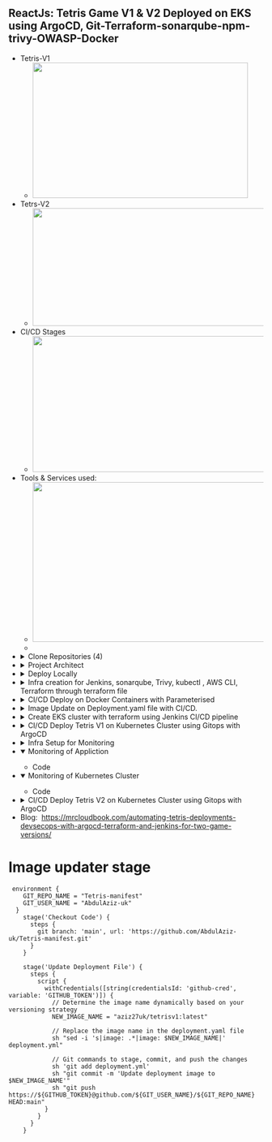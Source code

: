 ## ReactJs: Tetris Game V1 &amp; V2 Deployed on EKS using ArgoCD, Git-Terraform-sonarqube-npm-trivy-OWASP-Docker
<ul>
<li>Tetris-V1
<ul>
<li><a href="https://stardistributors.co.uk/devops/devops_tools/projects/tetris_game/aws/tetris_aws1.jpg" target="_blank" rel="noopener"><img src="https://stardistributors.co.uk/devops/devops_tools/projects/tetris_game/aws/tetris_aws1.jpg" alt="" width="425" height="267" /></a></li>
</ul>
</li>
<li>Tetrs-V2
<ul>
<li><a href="https://stardistributors.co.uk/devops/devops_tools/projects/tetris_game/aws/tetris_aws2.jpg" target="_blank" rel="noopener"><img src="https://stardistributors.co.uk/devops/devops_tools/projects/tetris_game/aws/tetris_aws2.jpg" alt="" width="587" height="232" /></a></li>
</ul>
</li>
<li>CI/CD Stages
<ul>
<li><img src="https://stardistributors.co.uk/devops/devops_tools/projects/tetris_game/aws/tetris_aws23.jpg" alt="" width="1033" height="268" /></li>
</ul>
</li>
<li>Tools &amp; Services used:
<ul>
<li><a href="https://stardistributors.co.uk/devops/devops_tools/projects/tetris_game/aws/tetris_aws3.jpg" target="_blank" rel="noopener"><img src="https://stardistributors.co.uk/devops/devops_tools/projects/tetris_game/aws/tetris_aws3.jpg" alt="" width="583" height="315" /></a></li>
<li></li>
</ul>
</li>
<li><details><summary>Clone Repositories (4)</summary>
<ul>
<li>The following 4 repositoires are integrated or has connection.</li>
<li>Tetris-V1 Version: $git clone&nbsp;<a href="https://github.com/AbdulAziz-uk/Tetris-V1.git">https://github.com/AbdulAziz-uk/Tetris-V1.git</a></li>
<li>Tetris-V2 Version:&nbsp;$git clone&nbsp;<a href="https://github.com/AbdulAziz-uk/Tetris-V2.git">https://github.com/AbdulAziz-uk/Tetris-V2.git</a>&nbsp;</li>
<li>Tetris-manifest:&nbsp;$git clone&nbsp;<a href="https://github.com/AbdulAziz-uk/Tetris-manifest.git">https://github.com/AbdulAziz-uk/Tetris-manifest.git</a>&nbsp;</li>
<li>Tetris-Game:&nbsp;$git clone&nbsp;<a href="https://github.com/AbdulAziz-uk/tetris-game.git">https://github.com/AbdulAziz-uk/tetris-game.git</a>&nbsp;</li>
</ul>
</details></li>
<li><details><summary>Project Architect</summary>
<ul>
<li><a href="https://stardistributors.co.uk/devops/devops_tools/projects/tetris_game/aws/tetris_aws3.jpg" target="_blank" rel="noopener"><img src="https://stardistributors.co.uk/devops/devops_tools/projects/tetris_game/aws/tetris_aws3.jpg" alt="" width="583" height="315" /></a></li>
</ul>
</details></li>
<li><details><summary>Deploy Locally</summary>
<ul>
<li>Code</li>
</ul>
</details></li>
<li><details><summary>Infra creation for Jenkins, sonarqube, Trivy, kubectl , AWS CLI, Terraform through terraform file</summary>
<ul>
<li>with the help of jenkins-terraform script, install jenkins along with plugins.</li>
<li>Create a IAM user with AdministratorAccess policy assigned, get access key and secret key.</li>
<li>Install git, AWS CLI, terraform on local laptop and connect to AWS using access key and secret key with $aws configure.&nbsp; Install with script&nbsp;<a href="https://github.com/AbdulAziz-uk/script_for_installing_devops_tools.git">https://github.com/AbdulAziz-uk/script_for_installing_devops_tools.git</a>&nbsp;</li>
<li>Clone Tetris-V1 repository: $git clone&nbsp;<a href="https://github.com/AbdulAziz-uk/Tetris-V1.git">https://github.com/AbdulAziz-uk/Tetris-V1.git</a></li>
<li><a href="https://stardistributors.co.uk/devops/devops_tools/projects/tetris_game/aws/tetris_aws4.jpg" target="_blank" rel="noopener"><img src="https://stardistributors.co.uk/devops/devops_tools/projects/tetris_game/aws/tetris_aws4.jpg" alt="" width="583" height="251" /></a></li>
<li>In Jenkins-terraform folder, you have
<ul>
<li>backend.tf
<ul>
<li><img src="https://stardistributors.co.uk/devops/devops_tools/projects/tetris_game/aws/tetris_aws5.jpg" alt="" width="544" height="184" /></li>
<li>Create a bucket name = star_bucket in AWS</li>
<li>Store terraform.tfstate file to bucket (star_bucket).</li>
</ul>
</li>
<li>install_jenkins.sh
<ul>
<li><a href="https://stardistributors.co.uk/devops/devops_tools/projects/tetris_game/aws/tetris_aws6.jpg" target="_blank" rel="noopener"><img src="https://stardistributors.co.uk/devops/devops_tools/projects/tetris_game/aws/tetris_aws6.jpg" alt="" width="565" height="367" /></a></li>
<li>Install jenkins on EC2 instance.</li>
<li>Install docker container</li>
<li>Install trivy</li>
<li>Install terraform</li>
<li>Install kubectl on jenkins</li>
<li>Install AWS CLI</li>
</ul>
</li>
<li>main.tf
<ul>
<li><a href="https://stardistributors.co.uk/devops/devops_tools/projects/tetris_game/aws/tetris_aws8.jpg" target="_blank" rel="noopener"><img src="https://stardistributors.co.uk/devops/devops_tools/projects/tetris_game/aws/tetris_aws8.jpg" alt="" width="285" height="486" /></a></li>
<li>creating IAM role, it is required while creating EKS cluster.</li>
<li>Attaching AdministratorAccess policy</li>
<li>Creating security group with ports 22,80,443,8080,9000,3000 open</li>
<li>Creating EC2 instance (t2.large), keypair- , attache secrity group, use install_jenkins.sh to install jenkins.&nbsp; attache iam role.</li>
</ul>
</li>
<li>providers.tf
<ul>
<li><img src="https://stardistributors.co.uk/devops/devops_tools/projects/tetris_game/aws/tetris_aws7.jpg" alt="" width="348" height="284" /></li>
<li>AWS provider details</li>
</ul>
</li>
</ul>
</li>
<li>tetris-V1\Jenkins-terraform$terraform init</li>
<li>tetris-V1\Jenkins-terraform$terraform validate</li>
<li>tetris-V1\Jenkins-terraform$terraform plan</li>
<li>tetris-V1\Jenkins-terraform$terraform apply&nbsp; --auto-approve&nbsp;</li>
<li>It will create 5 resources,&nbsp;</li>
<li>Login to Jenkins, install folowing plugins and perform integration.
<ul>
<li>tools --&gt; terraform (it is installed locally in the instance, we need to define location of terraform in tools section)&nbsp; run $which terraform to get path, Go to plugins and install terraform arestart jenkins, once restarted g to tools--&gt;terraform --&gt;add Terraform and name=terraform and remove install automatically as it has been installed locally, just&nbsp; define install directory /usr/bin/&nbsp; than apply and save.</li>
<li></li>
</ul>
</li>
<li>Login to sonarqube and perform integration with jenkins.</li>
<li>check it install trivy, aws cli and terraform, kubectl</li>
</ul>
</details></li>
<li><details><summary>CI/CD Deploy on Docker Containers with Parameterised</summary>
<ul>
<li>Login to Jenkins.</li>
<li>Create New item, name = tetris_V1, select pipeline and ok</li>
<li>Select This project is parameterised --&gt; Add parameter --&gt;choice parameter, Name=action, choices = apply destroy
<ul>
<li>apply = apply resources while using terraform file</li>
<li>destory= to delete resources.</li>
</ul>
</li>
<li><a href="https://stardistributors.co.uk/devops/devops_tools/projects/tetris_game/aws/tetris_V1.yaml" target="_blank" rel="noopener">pipeline yaml script</a>.</li>
<li>
<div>pipeline{</div>
<div>&nbsp; &nbsp; agent any</div>
<div>&nbsp; &nbsp; tools{</div>
<div>&nbsp; &nbsp; &nbsp; &nbsp; jdk 'jdk17'</div>
<div>&nbsp; &nbsp; &nbsp; &nbsp; nodejs 'node16'</div>
<div>&nbsp; &nbsp; }</div>
<div>envoronment{&nbsp;&nbsp;
<div>
<div>&nbsp; &nbsp; &nbsp;SCANNER_HOME= tool 'sonar-scanner'</div>
<div>&nbsp; &nbsp; }</div>
</div>
</div>
<div>&nbsp;</div>
<div>&nbsp; &nbsp; stages{</div>
<div>&nbsp; &nbsp; &nbsp; &nbsp; stage('clean Workspace'){</div>
<div>&nbsp; &nbsp; &nbsp; &nbsp; &nbsp; &nbsp; steps{</div>
<div>&nbsp; &nbsp; &nbsp; &nbsp; &nbsp; &nbsp; &nbsp; &nbsp; cleanWs()</div>
<div>&nbsp; &nbsp; &nbsp; &nbsp; &nbsp; &nbsp; }</div>
<div>&nbsp; &nbsp; &nbsp; &nbsp; }</div>
<div>&nbsp; &nbsp; &nbsp; &nbsp; stage('checkout from Git'){</div>
<div>&nbsp; &nbsp; &nbsp; &nbsp; &nbsp; &nbsp; steps{</div>
<div>&nbsp; &nbsp; &nbsp; &nbsp; &nbsp; &nbsp; &nbsp; &nbsp; git branch:'main', url:'https://github.com/AbdulAziz-uk/Tetris-V1.git'</div>
<div>&nbsp; &nbsp; &nbsp; &nbsp; &nbsp; &nbsp; }</div>
<div>&nbsp; &nbsp; &nbsp; &nbsp; }</div>
<div>&nbsp;</div>
<div>&nbsp; &nbsp; &nbsp; &nbsp; stage("Sonarqube Analysis "){</div>
<div>&nbsp; &nbsp; &nbsp; &nbsp; &nbsp; &nbsp; steps{</div>
<div>&nbsp; &nbsp; &nbsp; &nbsp; &nbsp; &nbsp; &nbsp; &nbsp; withSonarQubeEnv('sonar') {</div>
<div>&nbsp; &nbsp; &nbsp; &nbsp; &nbsp; &nbsp; &nbsp; &nbsp; &nbsp; &nbsp; sh ''' $SCANNER_HOME/bin/sonar-scanner -Dsonar.projectName=tetrisv1 \</div>
<div>&nbsp; &nbsp; &nbsp; &nbsp; &nbsp; &nbsp; &nbsp; &nbsp; &nbsp; &nbsp; -Dsonar.projectKey=tetrisv1 '''</div>
<div>&nbsp; &nbsp; &nbsp; &nbsp; &nbsp; &nbsp; &nbsp; &nbsp; }</div>
<div>&nbsp; &nbsp; &nbsp; &nbsp; &nbsp; &nbsp; }</div>
<div>&nbsp; &nbsp; &nbsp; &nbsp; }</div>
<div>&nbsp; &nbsp; &nbsp; &nbsp; stage("quality gate"){</div>
<div>&nbsp; &nbsp; &nbsp; &nbsp; &nbsp; &nbsp;steps {</div>
<div>&nbsp; &nbsp; &nbsp; &nbsp; &nbsp; &nbsp; &nbsp; &nbsp; script {</div>
<div>&nbsp; &nbsp; &nbsp; &nbsp; &nbsp; &nbsp; &nbsp; &nbsp; &nbsp; &nbsp; waitForQualityGate abortPipeline:false, credentialsId: 'sonar-token'</div>
<div>&nbsp; &nbsp; &nbsp; &nbsp; &nbsp; &nbsp; &nbsp; &nbsp; }</div>
<div>&nbsp; &nbsp; &nbsp; &nbsp; &nbsp; &nbsp; }</div>
<div>&nbsp; &nbsp; &nbsp; &nbsp; }</div>
<div>&nbsp; &nbsp; &nbsp; &nbsp; stage("NPM") {</div>
<div>&nbsp; &nbsp; &nbsp; &nbsp; &nbsp; &nbsp; steps {</div>
<div>&nbsp; &nbsp; &nbsp; &nbsp; &nbsp; &nbsp; &nbsp; &nbsp; sh "npm install"</div>
<div>&nbsp; &nbsp; &nbsp; &nbsp; &nbsp; &nbsp; }</div>
<div>&nbsp; &nbsp; &nbsp; &nbsp; }</div>
<div>&nbsp; &nbsp; &nbsp; &nbsp; stage('TRIVY FS SCAN') {</div>
<div>&nbsp; &nbsp; &nbsp; &nbsp; &nbsp; &nbsp; steps {</div>
<div>&nbsp; &nbsp; &nbsp; &nbsp; &nbsp; &nbsp; &nbsp; &nbsp; sh "trivy fs . &gt; trivyfs.txt"</div>
<div>&nbsp; &nbsp; &nbsp; &nbsp; &nbsp; &nbsp; }</div>
<div>&nbsp; &nbsp; &nbsp; &nbsp; }</div>
<div>&nbsp; &nbsp; &nbsp; &nbsp; stage('OWASP FS SCAN') {</div>
<div>&nbsp; &nbsp; &nbsp; &nbsp; &nbsp; &nbsp; steps {</div>
<div>&nbsp; &nbsp; &nbsp; &nbsp; &nbsp; &nbsp; &nbsp; &nbsp; dependencyCheck additionalArguments:'--scan ./ --disableYarnAudit --disableNodeAudit', odcInstallation:'DC'</div>
<div>&nbsp; &nbsp; &nbsp; &nbsp; &nbsp; &nbsp; &nbsp; &nbsp; dependencyCheckPublisher pattern:'**/dependency-check-report.xml'</div>
<div>&nbsp; &nbsp; &nbsp; &nbsp; &nbsp; &nbsp; }</div>
<div>&nbsp; &nbsp; &nbsp; &nbsp; }</div>
<div>&nbsp; &nbsp; &nbsp; &nbsp; stage('Docker Build &amp; Push Image') {</div>
<div>&nbsp; &nbsp; &nbsp; &nbsp; &nbsp; &nbsp; steps {</div>
<div>&nbsp; &nbsp; &nbsp; &nbsp; &nbsp; &nbsp; &nbsp; &nbsp;script {</div>
<div>&nbsp; &nbsp; &nbsp; &nbsp; &nbsp; &nbsp; &nbsp; &nbsp; &nbsp; withDockerRegistry(credentialsId:'docker-cred', toolName:'docker'){</div>
<div>&nbsp; &nbsp; &nbsp; &nbsp; &nbsp; &nbsp; &nbsp; &nbsp; &nbsp; sh "docker build -t tetrisv1 ."</div>
<div>&nbsp; &nbsp; &nbsp; &nbsp; &nbsp; &nbsp; &nbsp; &nbsp; &nbsp; sh "docker tag tetrisv1 aziz27uk/tetrisv1:latest"</div>
<div>&nbsp; &nbsp; &nbsp; &nbsp; &nbsp; &nbsp; &nbsp; &nbsp; &nbsp; sh"docker push aziz27uk/tetrisv1:latest"</div>
<div>&nbsp; &nbsp; &nbsp; &nbsp; &nbsp; &nbsp; &nbsp; &nbsp; &nbsp; }</div>
<div>&nbsp; &nbsp; &nbsp; &nbsp; &nbsp; &nbsp; &nbsp; &nbsp;}</div>
<div>&nbsp; &nbsp; &nbsp; &nbsp; &nbsp; &nbsp; }</div>
<div>&nbsp; &nbsp; &nbsp; &nbsp; }</div>
<div>&nbsp; &nbsp; &nbsp; &nbsp; stage('TRIVY Image SCAN') {</div>
<div>&nbsp; &nbsp; &nbsp; &nbsp; &nbsp; &nbsp; steps {</div>
<div>&nbsp; &nbsp; &nbsp; &nbsp; &nbsp; &nbsp; &nbsp; &nbsp; &nbsp;sh "trivy image aziz27uk/tetrisv1:latest &gt; trivyimage.txt"</div>
<div>&nbsp; &nbsp; &nbsp; &nbsp; &nbsp; &nbsp; }</div>
<div>&nbsp; &nbsp; &nbsp; &nbsp; }</div>
<div>&nbsp; &nbsp; }</div>
<div>}</div>
<div>&nbsp;</div>
</li>
<li>Run Build.</li>
</ul>
</details></li>
<li><details><summary>Image Update on Deployment.yaml file with CI/CD.</summary>
<ul>
<li>Tetris-manifest repository:&nbsp;&nbsp;<a href="https://github.com/AbdulAziz-uk/Tetris-manifest.git">https://github.com/AbdulAziz-uk/Tetris-manifest.git</a>&nbsp;</li>
<li><a href="https://stardistributors.co.uk/devops/devops_tools/projects/tetris_game/aws/tetris_aws12.jpg" target="_blank" rel="noopener"><img src="https://stardistributors.co.uk/devops/devops_tools/projects/tetris_game/aws/tetris_aws12.jpg" alt="" width="465" height="305" /></a></li>
<li>open Tetris-manifest file in github and see deployment.yaml file where image: image update will be updated automatically after CI/CD pipeline executed with the image name defined in yaml code.</li>
<li><a href="https://stardistributors.co.uk/devops/devops_tools/projects/tetris_game/aws/tetris_aws11.jpg" target="_blank" rel="noopener"><img src="https://stardistributors.co.uk/devops/devops_tools/projects/tetris_game/aws/tetris_aws11.jpg" alt="" width="599" height="501" /></a></li>
<li>Yaml code check in Tetris_v1 repository/README:&nbsp;https://github.com/AbdulAziz-uk/Tetris-V1.git</li>
<li>Either add this stage in CI/CD Deploy on Docker Containers yaml code and execute or create a new CI/CD pipeline adn execute to update image name in Tetris-manifest repository/Deployment.yaml.</li>
<li>Adding stage in the above CI/CD pipeline:
<ul>
<li><a href="https://stardistributors.co.uk/devops/devops_tools/projects/tetris_game/aws/tetris_v1_manifes_update.yaml" target="_blank" rel="noopener">Yaml Code</a></li>
<li>
<div>
<div>
<div>pipeline{</div>
<div>&nbsp; &nbsp; agent any</div>
<div>&nbsp; &nbsp; tools{</div>
<div>&nbsp; &nbsp; &nbsp; &nbsp; jdk 'jdk17'</div>
<div>&nbsp; &nbsp; &nbsp; &nbsp; nodejs 'node16'</div>
<div>&nbsp; &nbsp; &nbsp; &nbsp; terraform 'terraform'</div>
<div>&nbsp; &nbsp; }</div>
<div>&nbsp; &nbsp; environment {</div>
<div>&nbsp; &nbsp; &nbsp; SCANNER_HOME= tool 'sonar-scanner'</div>
<div><strong><span style="color: #008000;">&nbsp; &nbsp; &nbsp; GIT_REPO_NAME = "Tetris-manifest"</span></strong></div>
<div><strong><span style="color: #008000;">&nbsp; &nbsp; &nbsp; GIT_USER_NAME = "AbdulAziz-uk"</span></strong></div>
<div>&nbsp; &nbsp; &nbsp;}</div>
<div>&nbsp; &nbsp; stages{</div>
<div>&nbsp; &nbsp; &nbsp; &nbsp; stage('clean Workspace'){</div>
<div>&nbsp; &nbsp; &nbsp; &nbsp; &nbsp; &nbsp; steps{</div>
<div>&nbsp; &nbsp; &nbsp; &nbsp; &nbsp; &nbsp; &nbsp; &nbsp; cleanWs()</div>
<div>&nbsp; &nbsp; &nbsp; &nbsp; &nbsp; &nbsp; }</div>
<div>&nbsp; &nbsp; &nbsp; &nbsp; }</div>
<div>&nbsp; &nbsp; &nbsp; &nbsp; stage('checkout from Git'){</div>
<div>&nbsp; &nbsp; &nbsp; &nbsp; &nbsp; &nbsp; steps{</div>
<div>&nbsp; &nbsp; &nbsp; &nbsp; &nbsp; &nbsp; &nbsp; &nbsp; git branch:'main', url:'https://github.com/AbdulAziz-uk/Tetris-V1.git'</div>
<div>&nbsp; &nbsp; &nbsp; &nbsp; &nbsp; &nbsp; }</div>
<div>&nbsp; &nbsp; &nbsp; &nbsp; }</div>
<div>&nbsp; &nbsp; &nbsp; &nbsp; stage("Sonarqube Analysis "){</div>
<div>&nbsp; &nbsp; &nbsp; &nbsp; &nbsp; &nbsp; steps{</div>
<div>&nbsp; &nbsp; &nbsp; &nbsp; &nbsp; &nbsp; &nbsp; &nbsp; withSonarQubeEnv('sonar') {</div>
<div>&nbsp; &nbsp; &nbsp; &nbsp; &nbsp; &nbsp; &nbsp; &nbsp; &nbsp; &nbsp; sh ''' $SCANNER_HOME/bin/sonar-scanner -Dsonar.projectName=tetrisv1 \</div>
<div>&nbsp; &nbsp; &nbsp; &nbsp; &nbsp; &nbsp; &nbsp; &nbsp; &nbsp; &nbsp; -Dsonar.projectKey=tetrisv1 '''</div>
<div>&nbsp; &nbsp; &nbsp; &nbsp; &nbsp; &nbsp; &nbsp; &nbsp; }</div>
<div>&nbsp; &nbsp; &nbsp; &nbsp; &nbsp; &nbsp; }</div>
<div>&nbsp; &nbsp; &nbsp; &nbsp; }</div>
<div>&nbsp; &nbsp; &nbsp; &nbsp; stage("quality gate"){</div>
<div>&nbsp; &nbsp; &nbsp; &nbsp; &nbsp; &nbsp;steps {</div>
<div>&nbsp; &nbsp; &nbsp; &nbsp; &nbsp; &nbsp; &nbsp; &nbsp; script {</div>
<div>&nbsp; &nbsp; &nbsp; &nbsp; &nbsp; &nbsp; &nbsp; &nbsp; &nbsp; &nbsp; waitForQualityGate abortPipeline:false, credentialsId: 'sonar-token'</div>
<div>&nbsp; &nbsp; &nbsp; &nbsp; &nbsp; &nbsp; &nbsp; &nbsp; }</div>
<div>&nbsp; &nbsp; &nbsp; &nbsp; &nbsp; &nbsp; }</div>
<div>&nbsp; &nbsp; &nbsp; &nbsp; }</div>
<div>&nbsp; &nbsp; &nbsp; &nbsp; stage("NPM") {</div>
<div>&nbsp; &nbsp; &nbsp; &nbsp; &nbsp; &nbsp; steps {</div>
<div>&nbsp; &nbsp; &nbsp; &nbsp; &nbsp; &nbsp; &nbsp; &nbsp; sh "npm install"</div>
<div>&nbsp; &nbsp; &nbsp; &nbsp; &nbsp; &nbsp; }</div>
<div>&nbsp; &nbsp; &nbsp; &nbsp; }</div>
<div>&nbsp; &nbsp; &nbsp; &nbsp; stage('TRIVY FS SCAN') {</div>
<div>&nbsp; &nbsp; &nbsp; &nbsp; &nbsp; &nbsp; steps {</div>
<div>&nbsp; &nbsp; &nbsp; &nbsp; &nbsp; &nbsp; &nbsp; &nbsp; sh "trivy fs . &gt; trivyfs.txt"</div>
<div>&nbsp; &nbsp; &nbsp; &nbsp; &nbsp; &nbsp; }</div>
<div>&nbsp; &nbsp; &nbsp; &nbsp; }</div>
<div>&nbsp; &nbsp; &nbsp; &nbsp; stage('OWASP FS SCAN') {</div>
<div>&nbsp; &nbsp; &nbsp; &nbsp; &nbsp; &nbsp; steps {</div>
<div>&nbsp; &nbsp; &nbsp; &nbsp; &nbsp; &nbsp; &nbsp; &nbsp; dependencyCheck additionalArguments:'--scan ./ --disableYarnAudit --disableNodeAudit', odcInstallation:'DC'</div>
<div>&nbsp; &nbsp; &nbsp; &nbsp; &nbsp; &nbsp; &nbsp; &nbsp; dependencyCheckPublisher pattern:'**/dependency-check-report.xml'</div>
<div>&nbsp; &nbsp; &nbsp; &nbsp; &nbsp; &nbsp; }</div>
<div>&nbsp; &nbsp; &nbsp; &nbsp; }</div>
<div>&nbsp; &nbsp; &nbsp; &nbsp; stage('Docker Build &amp; Push Image') {</div>
<div>&nbsp; &nbsp; &nbsp; &nbsp; &nbsp; &nbsp; steps {</div>
<div>&nbsp; &nbsp; &nbsp; &nbsp; &nbsp; &nbsp; &nbsp; &nbsp;script {</div>
<div>&nbsp; &nbsp; &nbsp; &nbsp; &nbsp; &nbsp; &nbsp; &nbsp; &nbsp; withDockerRegistry(credentialsId:'docker-cred', toolName:'docker'){</div>
<div>&nbsp; &nbsp; &nbsp; &nbsp; &nbsp; &nbsp; &nbsp; &nbsp; &nbsp; sh "docker build -t tetrisv1 ."</div>
<div>&nbsp; &nbsp; &nbsp; &nbsp; &nbsp; &nbsp; &nbsp; &nbsp; &nbsp; sh "docker tag tetrisv1 aziz27uk/tetrisv1:latest"</div>
<div>&nbsp; &nbsp; &nbsp; &nbsp; &nbsp; &nbsp; &nbsp; &nbsp; &nbsp; sh"docker push aziz27uk/tetrisv1:latest"</div>
<div>&nbsp; &nbsp; &nbsp; &nbsp; &nbsp; &nbsp; &nbsp; &nbsp; &nbsp; }</div>
<div>&nbsp; &nbsp; &nbsp; &nbsp; &nbsp; &nbsp; &nbsp; &nbsp;}</div>
<div>&nbsp; &nbsp; &nbsp; &nbsp; &nbsp; &nbsp; }</div>
<div>&nbsp; &nbsp; &nbsp; &nbsp; }</div>
<div>&nbsp; &nbsp; &nbsp; &nbsp; stage('TRIVY Image SCAN') {</div>
<div>&nbsp; &nbsp; &nbsp; &nbsp; &nbsp; &nbsp; steps {</div>
<div>&nbsp; &nbsp; &nbsp; &nbsp; &nbsp; &nbsp; &nbsp; &nbsp; &nbsp;sh "trivy image --scanners vuln --offline-scan aziz27uk/tetrisv1:latest &gt; trivyresults.txt"</div>
<div>&nbsp; &nbsp; &nbsp; &nbsp; &nbsp; &nbsp; }</div>
<div>&nbsp; &nbsp; &nbsp; &nbsp; }</div>
<div>&nbsp; &nbsp; &nbsp; &nbsp;<strong><span style="color: #008000;"> stage('Git Checkout') {</span></strong></div>
<div><strong><span style="color: #008000;">&nbsp; &nbsp; &nbsp; &nbsp; &nbsp; &nbsp; steps {</span></strong></div>
<div><strong><span style="color: #008000;">&nbsp; &nbsp; &nbsp; &nbsp; &nbsp; &nbsp; &nbsp; git branch:'main', url: 'https://github.com/AbdulAziz-uk/Tetris-manifest.git'</span></strong></div>
<div><strong><span style="color: #008000;">&nbsp; &nbsp; &nbsp; &nbsp; &nbsp; &nbsp; &nbsp; &nbsp; &nbsp; &nbsp; &nbsp; &nbsp; }</span></strong></div>
<div><strong><span style="color: #008000;">&nbsp; &nbsp; &nbsp; &nbsp; &nbsp; &nbsp; &nbsp; &nbsp; }</span></strong></div>
<div><strong><span style="color: #008000;">&nbsp; &nbsp; &nbsp; &nbsp; stage('Update Deployment File') {</span></strong></div>
<div><strong><span style="color: #008000;">&nbsp; &nbsp; &nbsp; &nbsp; &nbsp; steps {</span></strong></div>
<div><strong><span style="color: #008000;">&nbsp; &nbsp; &nbsp; &nbsp; &nbsp; &nbsp; script {</span></strong></div>
<div><strong><span style="color: #008000;">&nbsp; &nbsp; &nbsp; &nbsp; &nbsp; &nbsp; &nbsp; &nbsp;withCredentials([string(credentialsId:'github-cred', variable:'GITHUB_TOKEN')]) {</span></strong></div>
<div><strong><span style="color: #008000;">&nbsp; &nbsp; &nbsp; &nbsp; &nbsp; &nbsp; &nbsp; &nbsp; // Determine the image name dynamically based on your versioning strategy</span></strong></div>
<div><strong><span style="color: #008000;">&nbsp; &nbsp; &nbsp; &nbsp; &nbsp; &nbsp; &nbsp; NEW_IMAGE_NAME = "aziz27uk/tetrisv1:latest"</span></strong></div>
<div><strong><span style="color: #008000;">&nbsp; &nbsp; &nbsp; &nbsp; &nbsp; &nbsp; &nbsp; &nbsp; // Replace the image name in the deployment.yaml file</span></strong></div>
<div><strong><span style="color: #008000;">&nbsp; &nbsp; &nbsp; &nbsp; &nbsp; &nbsp; &nbsp; &nbsp; sh "sed -i 's|image: .*|image:$NEW_IMAGE_NAME|' deployment.yml"</span></strong></div>
<div><strong><span style="color: #008000;">&nbsp; &nbsp; &nbsp; &nbsp; &nbsp; &nbsp; &nbsp; &nbsp; // Git commands to stage, commit, and push the changes</span></strong></div>
<div><strong><span style="color: #008000;">&nbsp; &nbsp; &nbsp; &nbsp; &nbsp; &nbsp; &nbsp; &nbsp; sh 'git add deployment.yml'</span></strong></div>
<div><strong><span style="color: #008000;">&nbsp; &nbsp; &nbsp; &nbsp; &nbsp; &nbsp; &nbsp; &nbsp; sh "git config --global user.email aziz27uk@yahoo.co.uk"</span></strong></div>
<div><strong><span style="color: #008000;">&nbsp; &nbsp; &nbsp; &nbsp; &nbsp; &nbsp; &nbsp; &nbsp; sh "git config --global user.name AbdulAziz-uk"</span></strong></div>
<div><strong><span style="color: #008000;">&nbsp; &nbsp; &nbsp; &nbsp; &nbsp; &nbsp; &nbsp; &nbsp; sh "git commit -m 'Update deployment image to $NEW_IMAGE_NAME'"</span></strong></div>
<div><strong><span style="color: #008000;">&nbsp; &nbsp; &nbsp; &nbsp; &nbsp; &nbsp; &nbsp; &nbsp; sh "git push https://${GITHUB_TOKEN}@github.com/${GIT_USER_NAME}/${GIT_REPO_NAME} HEAD:main"</span></strong></div>
<div><strong><span style="color: #008000;">&nbsp; &nbsp; &nbsp; &nbsp; &nbsp; &nbsp; &nbsp; }</span></strong></div>
<div><strong><span style="color: #008000;">&nbsp; &nbsp; &nbsp; &nbsp; &nbsp; &nbsp; }</span></strong></div>
<div><strong><span style="color: #008000;">&nbsp; &nbsp; &nbsp; &nbsp; &nbsp;}</span></strong></div>
<div><strong><span style="color: #008000;">&nbsp; &nbsp; &nbsp; &nbsp;}</span></strong></div>
<div>&nbsp; &nbsp; }</div>
<div>}</div>
</div>
</div>
<div>&nbsp; &nbsp;&nbsp;</div>
</li>
<li>Run Pipeline</li>
</ul>
</li>
<li>Create a new CI/CD pipeline and execute to update image name in Tetris-manifest repository/deployment.yaml.
<ul>
<li>Yaml Code</li>
<li>
<div>
<div>pipeline{</div>
<div>&nbsp; &nbsp; agent any</div>
<div>&nbsp; &nbsp; tools{</div>
<div>&nbsp; &nbsp; &nbsp; &nbsp; jdk 'jdk17'</div>
<div>&nbsp; &nbsp; &nbsp; &nbsp; nodejs 'node16'</div>
<div>&nbsp; &nbsp; &nbsp;}</div>
<div>&nbsp; &nbsp; environment {</div>
<div>&nbsp; &nbsp; &nbsp; GIT_REPO_NAME = "Tetris-manifest"</div>
<div>&nbsp; &nbsp; &nbsp; GIT_USER_NAME = "AbdulAziz-uk"</div>
<div>&nbsp; &nbsp; &nbsp;}</div>
<div>&nbsp; stages {</div>
<div>&nbsp; &nbsp; stage('Git Checkout') {</div>
<div>&nbsp; &nbsp; &nbsp; &nbsp; &nbsp; &nbsp; steps {</div>
<div>&nbsp; &nbsp; &nbsp; &nbsp; &nbsp; &nbsp; &nbsp; git branch:'main', url: 'https://github.com/AbdulAziz-uk/Tetris-manifest.git'</div>
<div>&nbsp; &nbsp; &nbsp; }</div>
<div>&nbsp; &nbsp; }</div>
<div>&nbsp; &nbsp; stage('Update Deployment File') {</div>
<div>&nbsp; &nbsp; &nbsp; &nbsp; &nbsp; steps {</div>
<div>&nbsp; &nbsp; &nbsp; &nbsp; &nbsp; &nbsp; script {</div>
<div>&nbsp; &nbsp; &nbsp; &nbsp; &nbsp; &nbsp; &nbsp; &nbsp;withCredentials([string(credentialsId:'github-cred', variable:'GITHUB_TOKEN')]) {</div>
<div>&nbsp; &nbsp; &nbsp; &nbsp; &nbsp; &nbsp; &nbsp; &nbsp; &nbsp; NEW_IMAGE_NAME = "aziz27uk/tetrisv1:latest"</div>
<div>&nbsp; &nbsp; &nbsp; &nbsp; &nbsp; &nbsp; &nbsp; &nbsp; &nbsp; sh "sed -i 's|image: .*|image: $NEW_IMAGE_NAME|' deployment.yml"</div>
<div>&nbsp; &nbsp; &nbsp; &nbsp; &nbsp; &nbsp; &nbsp; &nbsp; &nbsp; sh 'git add deployment.yml'</div>
<div>&nbsp; &nbsp; &nbsp; &nbsp; &nbsp; &nbsp; &nbsp; &nbsp; &nbsp; sh "git config --global user.email aziz27uk@yahoo.co.uk"</div>
<div>&nbsp; &nbsp; &nbsp; &nbsp; &nbsp; &nbsp; &nbsp; &nbsp; &nbsp; sh "git config --global user.name AbdulAziz-uk"</div>
<div>&nbsp; &nbsp; &nbsp; &nbsp; &nbsp; &nbsp; &nbsp; &nbsp; &nbsp; sh "git commit -m 'Update deployment image to $NEW_IMAGE_NAME'"</div>
<div>&nbsp; &nbsp; &nbsp; &nbsp; &nbsp; &nbsp; &nbsp; &nbsp; &nbsp; sh "git push https://${GITHUB_TOKEN}@github.com/${GIT_USER_NAME}/${GIT_REPO_NAME} HEAD:main"</div>
<div>&nbsp; &nbsp; &nbsp; &nbsp; &nbsp; &nbsp; &nbsp; }</div>
<div>&nbsp; &nbsp; &nbsp; &nbsp; &nbsp; &nbsp; }</div>
<div>&nbsp; &nbsp; &nbsp; &nbsp; &nbsp;}</div>
<div>&nbsp; &nbsp; &nbsp; &nbsp;}</div>
<div>&nbsp; }</div>
<div>}</div>
</div>
</li>
<li>Run Pipeline, it will update the image name in deployment.yaml file.</li>
</ul>
</li>
</ul>
</details></li>
<li><details><summary>Create EKS cluster with terraform using Jenkins CI/CD pipeline</summary>
<ul>
<li>Creating EKS cluster&nbsp;</li>
<li>Method1:</li>
<li>Install /configure AWS EKS using script.&nbsp; store terraform state file in S3 Bucket.</li>
<li>In Infra Setup for CI/CD we already clone the Tetris-V1 repository.</li>
<li>Go to folder EKS-terraform.</li>
<li><a href="https://stardistributors.co.uk/devops/devops_tools/projects/tetris_game/aws/tetris_aws9.jpg" target="_blank" rel="noopener"><img src="https://stardistributors.co.uk/devops/devops_tools/projects/tetris_game/aws/tetris_aws9.jpg" alt="" width="571" height="246" /></a></li>
<li>backend/tf
<ul>
<li><img src="https://stardistributors.co.uk/devops/devops_tools/projects/tetris_game/aws/tetris_aws10.jpg" alt="" width="638" height="167" /></li>
</ul>
</li>
<li>main.tf
<ul>
<li>It will create iam role</li>
<li>create vpc</li>
<li>create EKs cluster with IAM role attachment</li>
<li>Create IAM for node group.</li>
<li>Policies</li>
<li>Create node group (change to t2_medium atleast)</li>
</ul>
</li>
<li>provider.tf</li>
<li>Method2:</li>
<li>Click for Github repository: <a href="https://github.com/AbdulAziz-uk/EKS_with_Terraform.git" target="_blank" rel="noopener">EKS_with Terraform</a></li>
<li>Install AWS CLI:&nbsp; Create a VM or perform on your local computer:&nbsp;
<ul>
<li>on your laptop / local VM / AWS VM through we can configure EKS cluster on AWS</li>
<li>Get Security Credentials (AWS Security Key, Security Access Key) of a user from AWS(click on user top right corner on aws console and security credentials/ AWS command CLI/ and create keys)</li>
<li>ubuntu@ip-172-31-37-97:~$ sudo apt up</li>
<li>$curl "https://awscli.amazonaws.com/awscli-exe-linux-x86_64.zip" -o "awscliv2.zip"<br />sudo apt-get install unzip -y<br />unzip awscliv2.zip<br />sudo ./aws/install</li>
<li>$aws configure</li>
<li>Enter access key and secret access key, Region (eu-west-2)</li>
</ul>
</li>
<li>Clone Repository of EKS with Terraform:
<ul>
<li>$git clone&nbsp;<a href="https://github.com/AbdulAziz-uk/EKS_with_Terraform.git">https://github.com/AbdulAziz-uk/EKS_with_Terraform.git</a></li>
<li>$cd EKS_with_terraform:&nbsp; This folder contain</li>
<li>RBAC</li>
<li>main.tf: It contains all the codes to create VPC and EKS</li>
<li>output.tf:&nbsp; It outputs cluster id, nodegroup id, vpc id, subnet id.</li>
<li>variable.tf: It contains ssh key of AWS</li>
</ul>
</li>
<li>Install Terraform:
<ul>
<li>$sudo vim terraform.sh</li>
<li>paste the below script
<ul>
<li>
<p>#!/bin/bash<br /># Script to install Terraform on an instance</p>
<p># Update package list and install dependencies<br />sudo apt-get update &amp;&amp; sudo apt-get install -y gnupg software-properties-common</p>
<p># Add HashiCorp GPG key<br />wget -O- https://apt.releases.hashicorp.com/gpg | \<br />gpg --dearmor | \<br />sudo tee /usr/share/keyrings/hashicorp-archive-keyring.gpg &gt; /dev/null</p>
<p># Verify the key fingerprint<br />gpg --no-default-keyring \<br />--keyring /usr/share/keyrings/hashicorp-archive-keyring.gpg \<br />--fingerprint</p>
<p># Add HashiCorp repository to sources list<br />echo "deb [signed-by=/usr/share/keyrings/hashicorp-archive-keyring.gpg] \<br />https://apt.releases.hashicorp.com $(lsb_release -cs) main" | \<br />sudo tee /etc/apt/sources.list.d/hashicorp.list</p>
<p># Update package lists<br />sudo apt update</p>
<p># Install Terraform<br />sudo apt-get install terraform -y</p>
<p>## Verify installation<br />terraform -v</p>
</li>
</ul>
</li>
<li>make script executable</li>
<li>$sudo chmod +x terraform.sh</li>
<li>Run Script</li>
<li>$sudo sh terraform.sh (it will install terraform)</li>
<li>$terraform --version</li>
</ul>
</li>
<li>Configure EKS on AWS:
<ul>
<li>Initialize the terraform.</li>
<li>ubuntu@ip-172-31-37-97:~/EKS_with_Terraform$ terraform init</li>
<li>Run terraform plan:</li>
<li>ubuntu@ip-172-31-37-97:~/EKS_with_Terraform$ terraform plan</li>
<li>&nbsp;Run Terraform apply:</li>
<li>ubuntu@ip-172-31-37-97:~/EKS_with_Terraform$ terraform apply&nbsp; --auto-approve</li>
<li>It will create 19 resources:</li>
</ul>
</li>
<li>Configure Kubeconfig:&nbsp; We will be able to access the cluster.
<ul>
<li>ubuntu@ip-172-31-37-97:~/EKS_with_Terraform$aws&nbsp;eks --region eu-west-2 update-kubeconfig --name star-cluster</li>
<li>Added new context arn:aws:eks:eu-west-2:034646250868:cluster/star-cluster to /home/ubuntu/.kube/config</li>
</ul>
</li>
<li>Install kubectl:&nbsp; We can communicate with cluster and perform commands&nbsp;
<ul>
<li>ubuntu@ip-172-31-37-97:~/EKS_with_Terraform$curl -LO https://dl.k8s.io/release/$(curl -L -s https://dl.k8s.io/release/stable.txt)/bin/linux/amd64/kubectl<br />sudo install -o root -g root -m 0755 kubectl /usr/local/bin/kubectl<br />kubectl version --client</li>
</ul>
</li>
<li>Install eksctl:
<ul>
<li>ubuntu@ip-172-31-37-97:~/EKS_with_Terraform$curl --silent --location "https://github.com/weaveworks/eksctl/releases/latest/download/eksctl_$(uname -s)_amd64.tar.gz" | tar xz -C /tmp<br />sudo mv /tmp/eksctl /usr/local/bin<br />kubectl version --client</li>
</ul>
</li>
<li>Associate iam-oidc-provider:
<ul>
<li>ubuntu@ip-172-31-37-97:~$ eksctl utils associate-iam-oidc-provider --region eu-west-2 --cluster star-cluster --approve</li>
</ul>
</li>
<li>Create IAM Service Account for EBS CSI Driver:
<ul>
<li>ubuntu@ip-172-31-37-97:~$eksctl create iamserviceaccount \<br /> --region eu-west-2 \<br /> --name ebs-csi-controller-sa \<br /> --namespace kube-system \<br /> --cluster star-cluster \<br /> --attach-policy-arn arn:aws:iam::aws:policy/service-role/AmazonEBSCSIDriverPolicy \<br /> --approve \<br /> --override-existing-serviceaccounts</li>
</ul>
</li>
<li>Deploy Add-Ons
<ul>
<li>EBS CSI Driver:</li>
<li>ubuntu@ip-172-31-37-97:~$kubectl apply -k "github.com/kubernetes-sigs/aws-ebs-csi-driver/deploy/kubernetes/overlays/stable/ecr/?ref=release-1.11"</li>
<li>NGINX Ingress Controller:</li>
<li>ubuntu@ip-172-31-37-97:~$kubectl apply -f https://raw.githubusercontent.com/kubernetes/ingress-nginx/main/deploy/static/provider/cloud/deploy.yaml</li>
<li>cert-manager:</li>
<li>ubuntu@ip-172-31-37-97:~$kubectl apply -f https://github.com/cert-manager/cert-manager/releases/download/v1.12.0/cert-manager.yaml</li>
</ul>
</li>
<li>Create CI/CD pipeline project.
<ul>
<li>create parameterized: choice parameter Name=action,</li>
<li>choices = apply destroy</li>
<li>pipeline script.</li>
<li>Run build.</li>
</ul>
</li>
</ul>
</details></li>
<li><details><summary>CI/CD Deploy Tetris V1 on Kubernetes Cluster using Gitops with ArgoCD</summary>
<ul>
<li>Installing ArgoCD on EKS, click on link:&nbsp;<a href="https://archive.eksworkshop.com/intermediate/290_argocd/install/" rel="nofollow">https://archive.eksworkshop.com/intermediate/290_argocd/install/</a></li>
<li>Installing ArgoCD on KinD:
<ul>
<li>$kubectl get nodes.</li>
<li><img src="https://stardistributors.co.uk/devops/devops_tools/projects/tetris_game/aws/tetris_aws13.jpg" alt="" width="666" height="146" /></li>
<li>$kubectl create namespace argocd</li>
<li>$kubectl get namespace</li>
<li>$wget&nbsp;<a class="ah mt" href="https://raw.githubusercontent.com/argoproj/argo-cd/stable/manifests/install.yam" target="_blank" rel="noopener ugc nofollow">https://raw.githubusercontent.com/argoproj/argo-cd/stable/manifests/install.yam</a>l</li>
<li>$vi install.yaml (enter port number as we have used custom port number (58350) while creating Kind)</li>
<li>search by typing /kind: Service&nbsp; and look for port : 80, Port 443 and add the custom port number, save &amp; exit</li>
<li><a href="https://stardistributors.co.uk/devops/devops_tools/projects/tetris_game/aws/tetris_aws14.jpg" target="_blank" rel="noopener"><img src="https://stardistributors.co.uk/devops/devops_tools/projects/tetris_game/aws/tetris_aws14.jpg" alt="" width="450" height="410" /></a></li>
<li>$ kubectl apply -f install.yaml -n argocd&nbsp; (make sure you define namespace -n argocd)</li>
<li>$ kubectl get svc -n argocd</li>
<li><img src="https://stardistributors.co.uk/devops/devops_tools/projects/tetris_game/aws/tetris_aws15.jpg" alt="" width="1361" height="259" /></li>
<li>Get VM IP where KindD is installed (ifconfig)</li>
<li><a href="https://stardistributors.co.uk/devops/devops_tools/projects/tetris_game/aws/tetris_aws16.jpg" target="_blank" rel="noopener"><img src="https://stardistributors.co.uk/devops/devops_tools/projects/tetris_game/aws/tetris_aws16.jpg" alt="" width="567" height="357" /></a></li>
<li>Access Argocd: <a href="http://VM_IP:32100">http://VM_IP:32100</a></li>
<li>user name= admin</li>
<li>For pasword run $kubectl -n argocd get secret argocd-initial-admin-secret -o jsonpath="{.data.password}" | base64 -d &amp;&amp; echo&nbsp; &nbsp;(-98yYwJW8kPF9Arc)</li>
<li>Connect Repository:&nbsp;
<ul>
<li>Go to Settings--&gt;Repositories--&gt;+connect REPO--&gt;</li>
<li>choose your connection method: VIA HTTP/HTTPS</li>
<li>Type = git</li>
<li>Name (optional):</li>
<li>Project: default</li>
<li>Repository URL:&nbsp;<a href="https://github.com/AbdulAziz-uk/Tetris-manifest.git">https://github.com/AbdulAziz-uk/Tetris-manifest.git</a>&nbsp;(it contains deployment.yml) manifest file.</li>
<li>username (optional), Password (optional): leave it blank if repository is public</li>
<li>connect</li>
<li><img src="https://stardistributors.co.uk/devops/devops_tools/projects/tetris_game/aws/tetris_aws18.jpg" alt="" width="1098" height="117" /></li>
</ul>
</li>
<li>Add Application:
<ul>
<li>Click Application--&gt;+New App</li>
<li>Application Name: tetrisv1 (lower case)</li>
<li>Project Name: default</li>
<li>SYNC POLICY: selet automatic</li>
<li>Prune Propagation Policy: Forground</li>
<li>Source:</li>
<li>Repository URL:&nbsp;<a href="https://github.com/AbdulAziz-uk/Tetris-manifest.git">https://github.com/AbdulAziz-uk/Tetris-manifest.git</a></li>
<li>Revision: HEAD</li>
<li>Branches: select branch</li>
<li>Path: enter the location of manifest.yaml: ./</li>
<li>Destination:&nbsp;</li>
<li>Cluster URL:&nbsp;<a href="https://kubernetes.default.svc">https://kubernetes.default.svc</a>&nbsp;(it will popup)</li>
<li>Namespace: default (or any creaed )</li>
<li>Create</li>
<li><img src="https://stardistributors.co.uk/devops/devops_tools/projects/tetris_game/aws/tetris_aws19.jpg" alt="" width="428" height="343" /></li>
<li>Click on tetrisv1 for further details and monitoring.</li>
<li><a href="https://stardistributors.co.uk/devops/devops_tools/projects/tetris_game/aws/tetris_aws20.jpg" target="_blank" rel="noopener"><img src="https://stardistributors.co.uk/devops/devops_tools/projects/tetris_game/aws/tetris_aws20.jpg" alt="" width="502" height="199" /></a></li>
<li>In manifest file LoadBalancer service has been defined.&nbsp;&nbsp;</li>
<li>Access the application with LB IP.</li>
</ul>
</li>
</ul>
</li>
</ul>
</details></li>
<li><details><summary>Infra Setup for Monitoring</summary>
<ul>
<li>Code</li>
</ul>
</details></li>
<li><details open=""><summary>Monitoring of Appliction</summary>
<ul>
<li>Code</li>
</ul>
</details></li>
<li><details open=""><summary>Monitoring of Kubernetes Cluster</summary>
<ul>
<li>Code</li>
</ul>
</details></li>
<li><details><summary>CI/CD Deploy Tetris V2 on Kubernetes Cluster using Gitops with ArgoCD</summary>
<ul>
<li><img src="https://stardistributors.co.uk/devops/devops_tools/projects/tetris_game/aws/tetris_aws23.jpg" alt="" width="1033" height="268" /></li>
<li>We have deployed Version 1 in earlier step, deploy version 2 using the Tetris-V2 repository.&nbsp;&nbsp;</li>
<li>Change repository image to v2 in manifest_update pipeline.</li>
<li>Define a stage to execute manifest pipeline.</li>
<li>
<div>
<div><strong><span style="color: #008000;">stage('Execute manifest_update pipeline') {</span></strong></div>
<div><strong><span style="color: #008000;">&nbsp; &nbsp; &nbsp; &nbsp; &nbsp; &nbsp; steps {</span></strong></div>
<div><strong><span style="color: #008000;">&nbsp; &nbsp; &nbsp; &nbsp; &nbsp; &nbsp; &nbsp; &nbsp; build job: 'manifest', wait:true</span></strong></div>
<div><strong><span style="color: #008000;">&nbsp; &nbsp; &nbsp; &nbsp; &nbsp; &nbsp; }</span></strong></div>
<div><strong><span style="color: #008000;">&nbsp; &nbsp; &nbsp; &nbsp; }</span></strong></div>
</div>
</li>
<li><a href="https://stardistributors.co.uk/devops/devops_tools/projects/tetris_game/aws/tetris_aws21.jpg" target="_blank" rel="noopener"><img src="https://stardistributors.co.uk/devops/devops_tools/projects/tetris_game/aws/tetris_aws21.jpg" alt="" width="655" height="295" /></a></li>
<li><a href="https://stardistributors.co.uk/devops/devops_tools/projects/tetris_game/aws/tetris_V2.yaml" target="_blank" rel="noopener">yaml code:</a></li>
<li>
<div>
<div>pipeline{</div>
<div>&nbsp; &nbsp; agent any</div>
<div>&nbsp; &nbsp; tools{</div>
<div>&nbsp; &nbsp; &nbsp; &nbsp; jdk 'jdk17'</div>
<div>&nbsp; &nbsp; &nbsp; &nbsp; nodejs 'node16'</div>
<div>&nbsp; &nbsp; &nbsp; &nbsp; terraform 'terraform'</div>
<div>&nbsp; &nbsp; }</div>
<div>&nbsp; &nbsp; environment {</div>
<div>&nbsp; &nbsp; &nbsp; SCANNER_HOME= tool 'sonar-scanner'</div>
<div>&nbsp; &nbsp; &nbsp;}</div>
<div>&nbsp; &nbsp; stages{</div>
<div>&nbsp; &nbsp; &nbsp; &nbsp; stage('clean Workspace'){</div>
<div>&nbsp; &nbsp; &nbsp; &nbsp; &nbsp; &nbsp; steps{</div>
<div>&nbsp; &nbsp; &nbsp; &nbsp; &nbsp; &nbsp; &nbsp; &nbsp; cleanWs()</div>
<div>&nbsp; &nbsp; &nbsp; &nbsp; &nbsp; &nbsp; }</div>
<div>&nbsp; &nbsp; &nbsp; &nbsp; }</div>
<div>&nbsp; &nbsp; &nbsp; &nbsp; stage('checkout from Git'){</div>
<div>&nbsp; &nbsp; &nbsp; &nbsp; &nbsp; &nbsp; steps{</div>
<div>&nbsp; &nbsp; &nbsp; &nbsp; &nbsp; &nbsp; &nbsp; &nbsp; git branch:'main', url:'https://github.com/AbdulAziz-uk/Tetris-V2.git'</div>
<div>&nbsp; &nbsp; &nbsp; &nbsp; &nbsp; &nbsp; }</div>
<div>&nbsp; &nbsp; &nbsp; &nbsp; }</div>
<div>&nbsp; &nbsp; &nbsp; &nbsp; stage("Sonarqube Analysis "){</div>
<div>&nbsp; &nbsp; &nbsp; &nbsp; &nbsp; &nbsp; steps{</div>
<div>&nbsp; &nbsp; &nbsp; &nbsp; &nbsp; &nbsp; &nbsp; &nbsp; withSonarQubeEnv('sonar') {</div>
<div>&nbsp; &nbsp; &nbsp; &nbsp; &nbsp; &nbsp; &nbsp; &nbsp; &nbsp; &nbsp; sh ''' $SCANNER_HOME/bin/sonar-scanner -Dsonar.projectName=tetrisv2 \</div>
<div>&nbsp; &nbsp; &nbsp; &nbsp; &nbsp; &nbsp; &nbsp; &nbsp; &nbsp; &nbsp; -Dsonar.projectKey=tetrisv2 '''</div>
<div>&nbsp; &nbsp; &nbsp; &nbsp; &nbsp; &nbsp; &nbsp; &nbsp; }</div>
<div>&nbsp; &nbsp; &nbsp; &nbsp; &nbsp; &nbsp; }</div>
<div>&nbsp; &nbsp; &nbsp; &nbsp; }</div>
<div>&nbsp; &nbsp; &nbsp; &nbsp; stage("quality gate"){</div>
<div>&nbsp; &nbsp; &nbsp; &nbsp; &nbsp; &nbsp;steps {</div>
<div>&nbsp; &nbsp; &nbsp; &nbsp; &nbsp; &nbsp; &nbsp; &nbsp; script {</div>
<div>&nbsp; &nbsp; &nbsp; &nbsp; &nbsp; &nbsp; &nbsp; &nbsp; &nbsp; &nbsp; waitForQualityGate abortPipeline:false, credentialsId: 'sonar-token'</div>
<div>&nbsp; &nbsp; &nbsp; &nbsp; &nbsp; &nbsp; &nbsp; &nbsp; }</div>
<div>&nbsp; &nbsp; &nbsp; &nbsp; &nbsp; &nbsp; }</div>
<div>&nbsp; &nbsp; &nbsp; &nbsp; }</div>
<div>&nbsp; &nbsp; &nbsp; &nbsp; stage("NPM") {</div>
<div>&nbsp; &nbsp; &nbsp; &nbsp; &nbsp; &nbsp; steps {</div>
<div>&nbsp; &nbsp; &nbsp; &nbsp; &nbsp; &nbsp; &nbsp; &nbsp; sh "npm install"</div>
<div>&nbsp; &nbsp; &nbsp; &nbsp; &nbsp; &nbsp; }</div>
<div>&nbsp; &nbsp; &nbsp; &nbsp; }</div>
<div>&nbsp; &nbsp; &nbsp; &nbsp; stage('TRIVY FS SCAN') {</div>
<div>&nbsp; &nbsp; &nbsp; &nbsp; &nbsp; &nbsp; steps {</div>
<div>&nbsp; &nbsp; &nbsp; &nbsp; &nbsp; &nbsp; &nbsp; &nbsp; sh "trivy fs . &gt; trivyfs.txt"</div>
<div>&nbsp; &nbsp; &nbsp; &nbsp; &nbsp; &nbsp; }</div>
<div>&nbsp; &nbsp; &nbsp; &nbsp; }</div>
<div>&nbsp; &nbsp; &nbsp; &nbsp; stage('OWASP FS SCAN') {</div>
<div>&nbsp; &nbsp; &nbsp; &nbsp; &nbsp; &nbsp; steps {</div>
<div>&nbsp; &nbsp; &nbsp; &nbsp; &nbsp; &nbsp; &nbsp; &nbsp; dependencyCheck additionalArguments:'--scan ./ --disableYarnAudit --disableNodeAudit', odcInstallation:'DC'</div>
<div>&nbsp; &nbsp; &nbsp; &nbsp; &nbsp; &nbsp; &nbsp; &nbsp; dependencyCheckPublisher pattern:'**/dependency-check-report.xml'</div>
<div>&nbsp; &nbsp; &nbsp; &nbsp; &nbsp; &nbsp; }</div>
<div>&nbsp; &nbsp; &nbsp; &nbsp; }</div>
<div>&nbsp; &nbsp; &nbsp; &nbsp; stage('Docker Build &amp; Push Image') {</div>
<div>&nbsp; &nbsp; &nbsp; &nbsp; &nbsp; &nbsp; steps {</div>
<div>&nbsp; &nbsp; &nbsp; &nbsp; &nbsp; &nbsp; &nbsp; &nbsp;script {</div>
<div>&nbsp; &nbsp; &nbsp; &nbsp; &nbsp; &nbsp; &nbsp; &nbsp; &nbsp; withDockerRegistry(credentialsId:'docker-cred', toolName:'docker'){</div>
<div>&nbsp; &nbsp; &nbsp; &nbsp; &nbsp; &nbsp; &nbsp; &nbsp; &nbsp; sh "docker build -t tetrisv2 ."</div>
<div>&nbsp; &nbsp; &nbsp; &nbsp; &nbsp; &nbsp; &nbsp; &nbsp; &nbsp; sh "docker tag tetrisv1 aziz27uk/tetrisv2:latest"</div>
<div>&nbsp; &nbsp; &nbsp; &nbsp; &nbsp; &nbsp; &nbsp; &nbsp; &nbsp; sh"docker push aziz27uk/tetrisv2:latest"</div>
<div>&nbsp; &nbsp; &nbsp; &nbsp; &nbsp; &nbsp; &nbsp; &nbsp; &nbsp; }</div>
<div>&nbsp; &nbsp; &nbsp; &nbsp; &nbsp; &nbsp; &nbsp; &nbsp;}</div>
<div>&nbsp; &nbsp; &nbsp; &nbsp; &nbsp; &nbsp; }</div>
<div>&nbsp; &nbsp; &nbsp; &nbsp; }</div>
<div>&nbsp; &nbsp; &nbsp; &nbsp; stage('TRIVY Image SCAN') {</div>
<div>&nbsp; &nbsp; &nbsp; &nbsp; &nbsp; &nbsp; steps {</div>
<div>&nbsp; &nbsp; &nbsp; &nbsp; &nbsp; &nbsp; &nbsp; &nbsp; &nbsp;sh "trivy image&nbsp; aziz27uk/tetrisv2:latest &gt; trivyimage.txt"</div>
<div>&nbsp; &nbsp; &nbsp; &nbsp; &nbsp; &nbsp; }</div>
<div>&nbsp; &nbsp; &nbsp; &nbsp; }</div>
<div>&nbsp; &nbsp; &nbsp; &nbsp;&nbsp;
<div>
<div>&nbsp; &nbsp; &nbsp; &nbsp; &nbsp;<strong><span style="color: #008000;">stage ("Execute manifest_update pipeline") {</span></strong></div>
<div><strong><span style="color: #008000;">&nbsp; &nbsp; &nbsp; &nbsp; &nbsp; &nbsp; steps {</span></strong></div>
<div><strong><span style="color: #008000;">&nbsp; &nbsp; &nbsp; &nbsp; &nbsp; &nbsp; &nbsp; &nbsp; build job:'manifest_update', wait:true</span></strong></div>
<div><strong><span style="color: #008000;">&nbsp; &nbsp; &nbsp; &nbsp; &nbsp; &nbsp;}</span></strong></div>
<div><strong><span style="color: #008000;">&nbsp; &nbsp; &nbsp; &nbsp; }</span></strong></div>
</div>
</div>
<div>&nbsp; &nbsp; &nbsp;}</div>
<div>}</div>
</div>
</li>
<li>Update the manifest_update pipeline code at NEW_IMAGE_NAME = "aziz27uk/tetrisv2:latest"</li>
<li>Copy the name of manifest_update pipeline as we will define in Tetris_V2 pipeline code to execute this pipeline.</li>
<li>Run pipeline.</li>
<li><a href="https://stardistributors.co.uk/devops/devops_tools/projects/tetris_game/aws/tetris_aws22.jpg" target="_blank" rel="noopener"><img src="https://stardistributors.co.uk/devops/devops_tools/projects/tetris_game/aws/tetris_aws22.jpg" alt="" width="775" height="311" /></a></li>
<li>tetris_v2 project created in sonar server.</li>
<li>manifest_update file has been updated with aziz27uk/tetrisV2:latest image.</li>
<li><a href="https://stardistributors.co.uk/devops/devops_tools/projects/tetris_game/aws/tetris_aws24.jpg" target="_blank" rel="noopener"><img src="https://stardistributors.co.uk/devops/devops_tools/projects/tetris_game/aws/tetris_aws24.jpg" alt="" width="774" height="357" /></a></li>
<li>click on the link and you will se tetrisV2:latest</li>
<li><a href="https://stardistributors.co.uk/devops/devops_tools/projects/tetris_game/aws/tetris_aws25.jpg" target="_blank" rel="noopener"><img src="https://stardistributors.co.uk/devops/devops_tools/projects/tetris_game/aws/tetris_aws25.jpg" alt="" width="616" height="409" /></a></li>
<li>Go to ArgoCD as it is progressing, wait until it finished.</li>
<li>Access the tetris game.</li>
<li></li>
</ul>
</details></li>
<li>Blog:&nbsp; <a href="https://mrcloudbook.com/automating-tetris-deployments-devsecops-with-argocd-terraform-and-jenkins-for-two-game-versions/">https://mrcloudbook.com/automating-tetris-deployments-devsecops-with-argocd-terraform-and-jenkins-for-two-game-versions/</a>&nbsp;</li>
</ul>
</details></li>

# Image updater stage
```
 environment {
    GIT_REPO_NAME = "Tetris-manifest"
    GIT_USER_NAME = "AbdulAziz-uk"
  }
    stage('Checkout Code') {
      steps {
        git branch: 'main', url: 'https://github.com/AbdulAziz-uk/Tetris-manifest.git'
      }
    }

    stage('Update Deployment File') {
      steps {
        script {
          withCredentials([string(credentialsId: 'github-cred', variable: 'GITHUB_TOKEN')]) {
            // Determine the image name dynamically based on your versioning strategy
            NEW_IMAGE_NAME = "aziz27uk/tetrisv1:latest"

            // Replace the image name in the deployment.yaml file
            sh "sed -i 's|image: .*|image: $NEW_IMAGE_NAME|' deployment.yml"

            // Git commands to stage, commit, and push the changes
            sh 'git add deployment.yml'
            sh "git commit -m 'Update deployment image to $NEW_IMAGE_NAME'"
            sh "git push https://${GITHUB_TOKEN}@github.com/${GIT_USER_NAME}/${GIT_REPO_NAME} HEAD:main"
          }
        }
      }
    }

```

